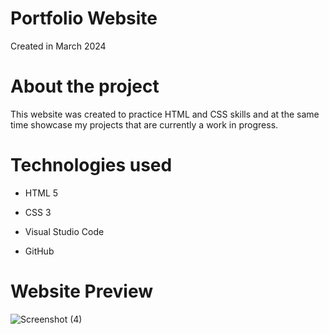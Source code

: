 # Portfolio Website
Created in March 2024

# About the project

This website was created to practice HTML and CSS skills and at the same time showcase my projects that are currently a work in progress.

# Technologies used
- HTML 5

- CSS 3

- Visual Studio Code

- GitHub

# Website Preview

![Screenshot (4)](https://github.com/A-Genephat/Allen-Portfolio-Site/assets/146023702/b347348e-dda4-436d-9541-4ad780ebf298)
